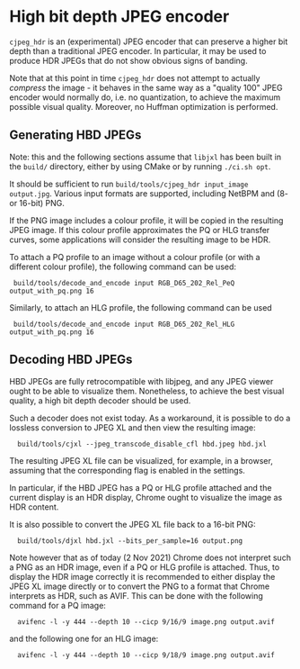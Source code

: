 # High bit depth JPEG encoder
`cjpeg_hdr` is an (experimental) JPEG encoder that can preserve a higher bit
depth than a traditional JPEG encoder. In particular, it may be used to produce
HDR JPEGs that do not show obvious signs of banding.

Note that at this point in time `cjpeg_hdr` does not attempt to actually
*compress* the image - it behaves in the same way as a "quality 100" JPEG
encoder would normally do, i.e. no quantization, to achieve the maximum
possible visual quality.  Moreover, no Huffman optimization is performed.

## Generating HBD JPEGs
Note: this and the following sections assume that `libjxl` has been built in
the `build/` directory, either by using CMake or by running `./ci.sh opt`.

It should be sufficient to run `build/tools/cjpeg_hdr input_image output.jpg`.
Various input formats are supported, including NetBPM and (8- or 16-bit) PNG.

If the PNG image includes a colour profile, it will be copied in the resulting
JPEG image. If this colour profile approximates the PQ or HLG transfer curves,
some applications will consider the resulting image to be HDR.

To attach a PQ profile to an image without a colour profile (or with a
different colour profile), the following command can be used:

```
 build/tools/decode_and_encode input RGB_D65_202_Rel_PeQ output_with_pq.png 16
```

Similarly, to attach an HLG profile, the following command can be used

```
 build/tools/decode_and_encode input RGB_D65_202_Rel_HLG output_with_pq.png 16
```

## Decoding HBD JPEGs
HBD JPEGs are fully retrocompatible with libjpeg, and any JPEG viewer ought to
be able to visualize them. Nonetheless, to achieve the best visual quality, a
high bit depth decoder should be used.

Such a decoder does not exist today. As a workaround, it is possible to do a
lossless conversion to JPEG XL and then view the resulting image:

```
  build/tools/cjxl --jpeg_transcode_disable_cfl hbd.jpeg hbd.jxl
```

The resulting JPEG XL file can be visualized, for example, in a browser,
assuming that the corresponding flag is enabled in the settings.

In particular, if the HBD JPEG has a PQ or HLG profile attached and the current
display is an HDR display, Chrome ought to visualize the image as HDR content.

It is also possible to convert the JPEG XL file back to a 16-bit PNG:

```
  build/tools/djxl hbd.jxl --bits_per_sample=16 output.png
```

Note however that as of today (2 Nov 2021) Chrome does not interpret such a PNG
as an HDR image, even if a PQ or HLG profile is attached. Thus, to display the
HDR image correctly it is recommended to either display the JPEG XL image
directly or to convert the PNG to a format that Chrome interprets as HDR, such
as AVIF. This can be done with the following command for a PQ image:

```
  avifenc -l -y 444 --depth 10 --cicp 9/16/9 image.png output.avif
```

and the following one for an HLG image:

```
  avifenc -l -y 444 --depth 10 --cicp 9/18/9 image.png output.avif
```
